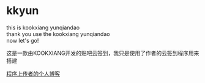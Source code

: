 # kkyun
this is kookxiang yunqiandao
<br/>
thank you use the kookxiang yunqiandao
<br/>
now let's go!
<p>这是一款由KOOKXIANG开发的贴吧云签到，我只是使用了作者的云签到程序用来搭建</p>
<a href="https://nervous-nervous.rhcloud.com">程序上传者的个人博客</a>
